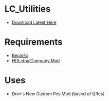 # LC_Utilities
- [Download Latest Here](https://codeload.github.com/DrevilYT/LC-Utilities/zip/refs/heads/main)

# Requirements
- [BepInEx](https://github.com/BepInEx/BepInEx/releases/download/v5.4.22/BepInEx_x64_5.4.22.0.zip)
- [HDLethalCompany Mod](https://thunderstore.io/package/download/Sligili/HDLethalCompany/1.5.6/)

# Uses
- Drev's New Custom Res Mod (based of QRes)
